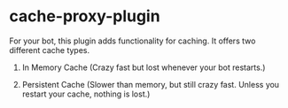 # cache-proxy-plugin

For your bot, this plugin adds functionality for caching. It offers two
different cache types.

1. In Memory Cache (Crazy fast but lost whenever your bot restarts.)

2. Persistent Cache (Slower than memory, but still crazy fast. Unless you
   restart your cache, nothing is lost.)

